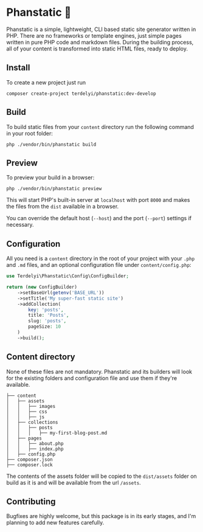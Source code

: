 Phanstatic 👷‍
==========

Phanstatic is a simple, lightweight, CLI based static site generator written in PHP. There are no frameworks or template
engines, just simple pages written in pure PHP code and markdown files. During the building process, all of your content
is transformed into static HTML files, ready to deploy.

## Install

To create a new project just run

```
composer create-project terdelyi/phanstatic:dev-develop
```

## Build

To build static files from your `content` directory run the following command in your root folder:

```
php ./vendor/bin/phanstatic build
```

## Preview

To preview your build in a browser:

```
php ./vendor/bin/phanstatic preview
```

This will start PHP's built-in server at `localhost` with port `8000` and makes the files from the `dist` available in a
browser.

You can override the default host (`--host`) and the port (`--port`) settings if necessary.

## Configuration

All you need is a `content` directory in the root of your project with your `.php` and `.md` files, and an optional
configuration file under `content/config.php`:

```php
use Terdelyi\Phanstatic\Config\ConfigBuilder;

return (new ConfigBuilder)
    ->setBaseUrl(getenv('BASE_URL'))
    ->setTitle('My super-fast static site')
    ->addCollection(
        key: 'posts',
        title: 'Posts',
        slug: 'posts',
        pageSize: 10
    )
    ->build();
```

## Content directory

None of these files are not mandatory. Phanstatic and its builders will look for the existing folders and configuration
file and use them if they're available.

```
├── content
│   ├── assets
│   │   ├── images
│   │   ├── css
│   │   ├── js
│   ├── collections
│   │   ├── posts
│   │   │   ├── my-first-blog-post.md
│   ├── pages
│   │   ├── about.php
│   │   ├── index.php
│   ├── config.php
├── composer.json
├── composer.lock
```

The contents of the assets folder will be copied to the `dist/assets` folder on build as it is and will be available
from the url `/assets`.

## Contributing

Bugfixes are highly welcome, but this package is in its early stages, and I'm planning to add new features carefully.